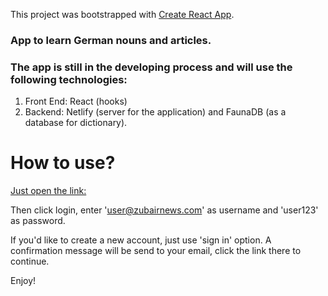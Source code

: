 This project was bootstrapped with [Create React App](https://github.com/facebook/create-react-app).


### App to learn German nouns and articles. 

### The app is still in the developing process and will use the following technologies:

1. Front End: React (hooks)
2. Backend: Netlify (server for the application) and FaunaDB (as a database for dictionary).

# How to use?

[Just open the link: ](https://germans-articles-app.netlify.app/)

Then click login, enter 'user@zubairnews.com' as username and 'user123' as password. 

If you'd like to create a new account, just use 'sign in' option. A confirmation message will be send to your email, click the link there to continue.

Enjoy!
